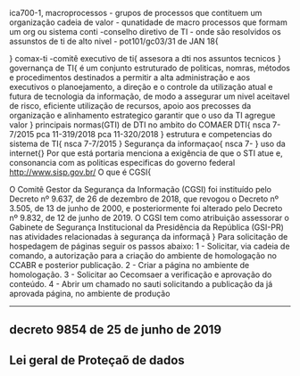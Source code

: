 ica700-1, 
macroprocessos - grupos de processos que contituem um organização 
cadeia de valor - qunatidade de macro processos que formam um org ou sistema
conti -conselho diretivo de TI - onde são resolvidos os assunstos de ti de alto nivel - pot101/gc03/31 de JAN 18{
 
}
comax-ti -comitê executivo de ti{
  assesora a dti nos assuntos tecnicos
}
governança de TI{
  é um conjunto estruturado de politicas, nomras, métodos e procedimentos destinados a permitir a alta administração e aos executivos o planoejamento, a direção e o controle da utilização atual e futura de tecnologia da informação, de modo a assegurar um nivel aceitavel de risco, eficiente utilização de recursos, apoio aos precosses da organização e alinhamento estrategico garantir que o uso da TI agregue valor
}
principais normas(GTI) de DTI no ambito do COMAER DTI{
nsca 7-7/2015
pca 11-319/2018
pca 11-320/2018
}
estrutura e competencias do sistema de TI{
nsca 7-7/2015
}
Segurança da informaçao{
nsca 7-
}
uso da internet{}
Por que está portaria menciona a exigência de que o STI atue e, consonancia com as politicas especificas do governo federal
http://www.sisp.gov.br/
O que é CGSI{
  
O Comitê Gestor da Segurança da Informação (CGSI) foi instituído pelo Decreto nº 9.637, de 26 de dezembro de 2018,  que revogou o  Decreto nº 3.505, de 13 de junho de 2000, e posteriormente foi alterado pelo Decreto nº 9.832, de 12 de junho de 2019. O CGSI tem como atribuição assessorar o Gabinete de Segurança Institucional da Presidência da República (GSI-PR) nas atividades relacionadas à segurança da informaçã
}
Para solicitação de hospedagem de páginas seguir os passos abaixo:
1 - Solicitar, via cadeia de comando, a autorização para a criação do ambiente de homologação no CCABR e posterior publicação.
2 - Criar a página no ambiente de homologação.
3 - Solicitar ao Cecomsaer a verificação e aprovação do conteúdo.
4 - Abrir um chamado no sauti solicitando a publicação da já aprovada página, no ambiente de produção

---

decreto 9854 de 25 de junho de 2019
---
Lei geral de Proteçaõ de dados
---
